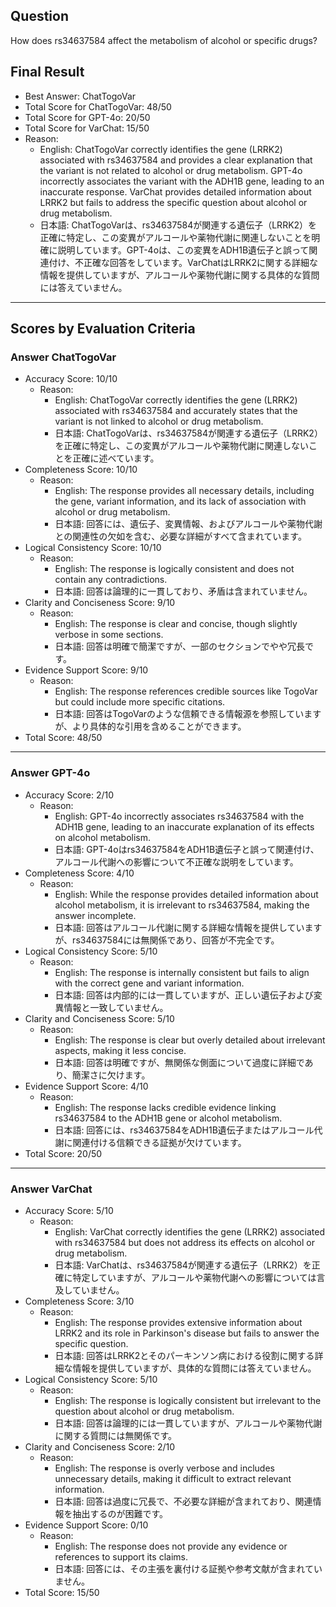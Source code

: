 ## Question

How does rs34637584 affect the metabolism of alcohol or specific drugs?

## Final Result

- Best Answer: ChatTogoVar
- Total Score for ChatTogoVar: 48/50
- Total Score for GPT-4o: 20/50
- Total Score for VarChat: 15/50
- Reason:
  - English: ChatTogoVar correctly identifies the gene (LRRK2) associated with rs34637584 and provides a clear explanation that the variant is not related to alcohol or drug metabolism. GPT-4o incorrectly associates the variant with the ADH1B gene, leading to an inaccurate response. VarChat provides detailed information about LRRK2 but fails to address the specific question about alcohol or drug metabolism.
  - 日本語: ChatTogoVarは、rs34637584が関連する遺伝子（LRRK2）を正確に特定し、この変異がアルコールや薬物代謝に関連しないことを明確に説明しています。GPT-4oは、この変異をADH1B遺伝子と誤って関連付け、不正確な回答をしています。VarChatはLRRK2に関する詳細な情報を提供していますが、アルコールや薬物代謝に関する具体的な質問には答えていません。

---

## Scores by Evaluation Criteria

### Answer ChatTogoVar
- Accuracy Score: 10/10
  - Reason: 
    - English: ChatTogoVar correctly identifies the gene (LRRK2) associated with rs34637584 and accurately states that the variant is not linked to alcohol or drug metabolism.
    - 日本語: ChatTogoVarは、rs34637584が関連する遺伝子（LRRK2）を正確に特定し、この変異がアルコールや薬物代謝に関連しないことを正確に述べています。
- Completeness Score: 10/10
  - Reason: 
    - English: The response provides all necessary details, including the gene, variant information, and its lack of association with alcohol or drug metabolism.
    - 日本語: 回答には、遺伝子、変異情報、およびアルコールや薬物代謝との関連性の欠如を含む、必要な詳細がすべて含まれています。
- Logical Consistency Score: 10/10
  - Reason: 
    - English: The response is logically consistent and does not contain any contradictions.
    - 日本語: 回答は論理的に一貫しており、矛盾は含まれていません。
- Clarity and Conciseness Score: 9/10
  - Reason: 
    - English: The response is clear and concise, though slightly verbose in some sections.
    - 日本語: 回答は明確で簡潔ですが、一部のセクションでやや冗長です。
- Evidence Support Score: 9/10
  - Reason: 
    - English: The response references credible sources like TogoVar but could include more specific citations.
    - 日本語: 回答はTogoVarのような信頼できる情報源を参照していますが、より具体的な引用を含めることができます。
- Total Score: 48/50

---

### Answer GPT-4o
- Accuracy Score: 2/10
  - Reason: 
    - English: GPT-4o incorrectly associates rs34637584 with the ADH1B gene, leading to an inaccurate explanation of its effects on alcohol metabolism.
    - 日本語: GPT-4oはrs34637584をADH1B遺伝子と誤って関連付け、アルコール代謝への影響について不正確な説明をしています。
- Completeness Score: 4/10
  - Reason: 
    - English: While the response provides detailed information about alcohol metabolism, it is irrelevant to rs34637584, making the answer incomplete.
    - 日本語: 回答はアルコール代謝に関する詳細な情報を提供していますが、rs34637584には無関係であり、回答が不完全です。
- Logical Consistency Score: 5/10
  - Reason: 
    - English: The response is internally consistent but fails to align with the correct gene and variant information.
    - 日本語: 回答は内部的には一貫していますが、正しい遺伝子および変異情報と一致していません。
- Clarity and Conciseness Score: 5/10
  - Reason: 
    - English: The response is clear but overly detailed about irrelevant aspects, making it less concise.
    - 日本語: 回答は明確ですが、無関係な側面について過度に詳細であり、簡潔さに欠けます。
- Evidence Support Score: 4/10
  - Reason: 
    - English: The response lacks credible evidence linking rs34637584 to the ADH1B gene or alcohol metabolism.
    - 日本語: 回答には、rs34637584をADH1B遺伝子またはアルコール代謝に関連付ける信頼できる証拠が欠けています。
- Total Score: 20/50

---

### Answer VarChat
- Accuracy Score: 5/10
  - Reason: 
    - English: VarChat correctly identifies the gene (LRRK2) associated with rs34637584 but does not address its effects on alcohol or drug metabolism.
    - 日本語: VarChatは、rs34637584が関連する遺伝子（LRRK2）を正確に特定していますが、アルコールや薬物代謝への影響については言及していません。
- Completeness Score: 3/10
  - Reason: 
    - English: The response provides extensive information about LRRK2 and its role in Parkinson's disease but fails to answer the specific question.
    - 日本語: 回答はLRRK2とそのパーキンソン病における役割に関する詳細な情報を提供していますが、具体的な質問には答えていません。
- Logical Consistency Score: 5/10
  - Reason: 
    - English: The response is logically consistent but irrelevant to the question about alcohol or drug metabolism.
    - 日本語: 回答は論理的には一貫していますが、アルコールや薬物代謝に関する質問には無関係です。
- Clarity and Conciseness Score: 2/10
  - Reason: 
    - English: The response is overly verbose and includes unnecessary details, making it difficult to extract relevant information.
    - 日本語: 回答は過度に冗長で、不必要な詳細が含まれており、関連情報を抽出するのが困難です。
- Evidence Support Score: 0/10
  - Reason: 
    - English: The response does not provide any evidence or references to support its claims.
    - 日本語: 回答には、その主張を裏付ける証拠や参考文献が含まれていません。
- Total Score: 15/50